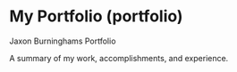 # My Portfolio (portfolio)

Jaxon Burninghams Portfolio

A summary of my work, accomplishments, and experience. 

